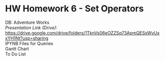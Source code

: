 # HW Homework 6 - Set Operators

DB: Adventure Works <br> 
*Presentation Link (Drive):* <br>
https://drive.google.com/drive/folders/1TknVs06eOZZSq73ApmQESsWvUxxYH1Nt?usp=sharing <br>
IPYNB Files for Queries <br>
Gantt Chart <br>
To Do List <br> 
